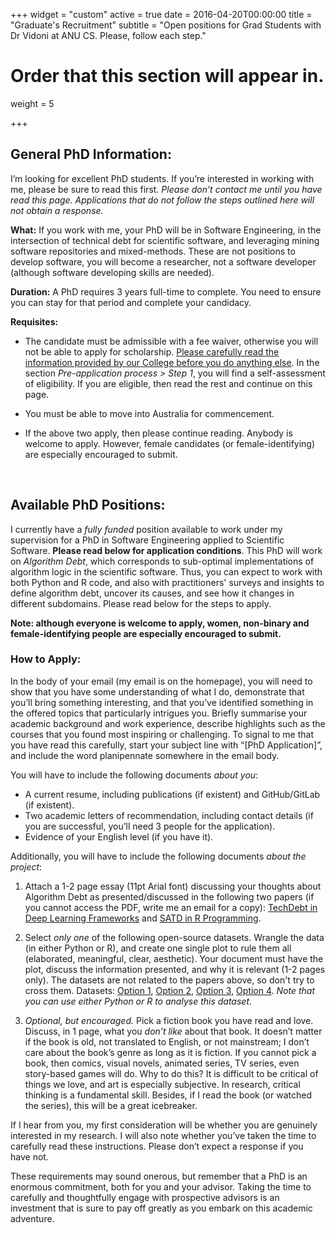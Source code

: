 +++
widget = "custom"
active = true
date = 2016-04-20T00:00:00
title = "Graduate's Recruitment"
subtitle = "Open positions for Grad Students with  Dr Vidoni at ANU CS. Please, follow each step."

# Order that this section will appear in.
weight = 5

+++



## General PhD Information:

I’m looking for excellent PhD students. If you’re interested in working with me, please be sure to read this first. _Please don’t contact me until you have read this page. Applications that do not follow the steps outlined here will not obtain a response._

**What:**  If you work with me, your PhD will be in Software Engineering, in the intersection of technical debt for scientific software, and leveraging mining software repositories and mixed-methods. These are not positions to develop software, you will become a researcher, not a software developer (although software developing skills are needed).

**Duration:** A PhD requires 3 years full-time to complete. You need to ensure you can stay for that period and complete your candidacy.

**Requisites:** 

-  The candidate must be admissible with a fee waiver, otherwise you will not be able to apply for scholarship. <a href="https://cecs.anu.edu.au/study/phd-mphil" target="_blank">Please carefully read the information provided by our College before you do anything else</a>. In the section _Pre-application process > Step 1_, you will find a self-assessment of eligibility. If you are eligible, then read the rest and continue on this page. 
  
- You must be able to move into Australia for commencement.
  
- If the above two apply, then please continue reading. Anybody is welcome to apply. However, female candidates (or female-identifying) are especially encouraged to submit.

<br />

## Available PhD Positions:

I currently have a _fully funded_ position available to work under my supervision for a PhD in Software Engineering applied to Scientific Software. **Please read below for application conditions**. This PhD will work on _Algorithm Debt_, which corresponds to sub-optimal implementations of algorithm logic in the scientific software. Thus, you can expect to work with both Python and R code, and also with practitioners' surveys and insights to define algorithm debt, uncover its causes, and see how it changes in different subdomains. Please read below for the steps to apply.

**Note: although everyone is welcome to apply, women, non-binary and female-identifying people are especially encouraged to submit.**


### How to Apply:

In the body of your email (my email is on the homepage), you will need to show that you have some understanding of what I do, demonstrate that you’ll bring something interesting, and that you’ve identified something in the offered topics that particularly intrigues you. Briefly summarise your academic background and work experience, describe highlights such as the courses that you found most inspiring or challenging. To signal to me that you have read this carefully, start your subject line with “[PhD Application]”, and include the word planipennate somewhere in the email body.

You will have to include the following documents _about you_:

- A current resume, including publications (if existent) and GitHub/GitLab (if existent).
- Two academic letters of recommendation, including contact details (if you are successful, you’ll need 3 people for the application).
- Evidence of your English level (if you have it).


Additionally, you will have to include the following documents _about the project_:

1. Attach a 1-2 page essay (11pt Arial font) discussing your thoughts about Algorithm Debt as presented/discussed in the following two papers (if you cannot access the PDF, write me an email for a copy): [TechDebt in Deep Learning Frameworks](https://doi.org/10.1145/3377815.3381377) and [SATD in R Programming](/publication/2021-rsatd/). 

2. Select _only one_ of the following open-source datasets. Wrangle the data (in either Python or R), and create one single plot to rule them all (elaborated, meaningful, clear, aesthetic). Your document must have the plot, discuss the information presented, and why it is relevant (1-2 pages only). The datasets are not related to the papers above, so don't try to cross them. Datasets: <a href="https://zenodo.org/record/1226698" target="_blank">Option 1</a>, <a href="https://zenodo.org/record/3906955" target="_blank">Option 2</a>, <a href="https://zenodo.org/record/1201544" target="_blank">Option 3</a>, <a href="https://zenodo.org/record/4739069" target="_blank">Option 4</a>. _Note that you can use either Python or R to analyse this dataset_.

3. _Optional, but encouraged._ Pick a fiction book you have read and love. Discuss, in 1 page, what you _don’t like_ about that book. It doesn’t matter if the book is old, not translated to English, or not mainstream; I don’t care about the book’s genre as long as it is fiction. If you cannot pick a book, then comics, visual novels, animated series, TV series, even story-based games will do. Why to do this? It is difficult to be critical of things we love, and art is especially subjective. In research, critical thinking is a fundamental skill. Besides, if I read the book (or watched the series), this will be a great icebreaker.


If I hear from you, my first consideration will be whether you are genuinely interested in my research. I will also note whether you’ve taken the time to carefully read these instructions. Please don’t expect a response if you have not.

These requirements may sound onerous, but remember that a PhD is an enormous commitment, both for you and your advisor. Taking the time to carefully and thoughtfully engage with prospective advisors is an investment that is sure to pay off greatly as you embark on this academic adventure.






